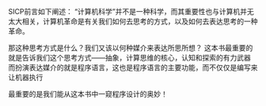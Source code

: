 SICP前言如下阐述：
   “计算机科学”并不是一种科学，而其重要性也与计算机并无太大相关，计算机革命是有关我们如何去思考的方式，以及如何去表达思考的一种革命。
  
那这种思考方式是什么？我们又该以何种媒介来表达所思所想？
   这本书最重要的就是告诉我们这个思考方式——抽象，计算思维的核心，认知和探索的有力武器
   而扮演表达媒介的就是程序语言，这也是程序语言的主要功能，而不仅仅是编写来让机器执行
  
最重要的是我们能从这本书中一窥程序设计的奥妙！


